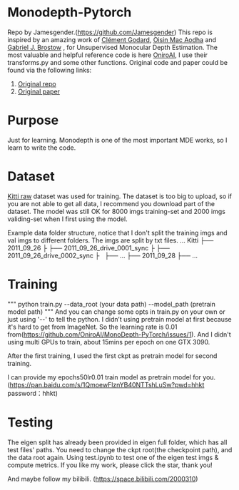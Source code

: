 # Monodepth-Pytorch
Repo by Jamesgender.(https://github.com/Jamesgender)
This repo is inspired by an amazing work of [Clément Godard](http://www0.cs.ucl.ac.uk/staff/C.Godard/), [Oisin Mac Aodha](http://vision.caltech.edu/~macaodha/) and [Gabriel J. Brostow](http://www0.cs.ucl.ac.uk/staff/g.brostow/) , for Unsupervised Monocular Depth Estimation.
The most valuable and helpful reference code is here [OniroAI](https://github.com/OniroAI/MonoDepth-PyTorch), I use their transforms.py and some other functions.
Original code and paper could be found via the following links:
1. [Original repo](https://github.com/mrharicot/monodepth)
2. [Original paper](https://arxiv.org/abs/1609.03677)

# Purpose
Just for learning. Monodepth is one of the most important MDE works, so I learn to write the code.

# Dataset
[Kitti raw](http://www.cvlibs.net/datasets/kitti/raw_data.php) dataset was used for training.
The dataset is too big to upload, so if you are not able to get all data, I recommend you download part of the dataset. The model was still OK for 8000 imgs training-set and 2000 imgs validing-set when I first using the model.

Example data folder structure, notice that I don't split the training imgs and val imgs to different folders. The imgs are split by txt files.
...
Kitti
├── 2011_09_26
├   ├── 2011_09_26_drive_0001_sync
├   ├── 2011_09_26_drive_0002_sync
├   ├── ...
├── 2011_09_28
├── ...

# Training

"""
python train.py --data_root (your data path) --model_path (pretrain model path)
"""
And you can change some opts in train.py on your own or just using '--' to tell the python.
I didn’t using pretrain model at first because it's hard to get from ImageNet. So the learning rate is 0.01 from(https://github.com/OniroAI/MonoDepth-PyTorch/issues/1). And I didn't using multi GPUs to train, about 15mins per epoch on one GTX 3090. 

After the first training, I used the first ckpt as pretrain model for second training. 

I can provide my epochs50lr0.01 train model as pretrain model for you. (https://pan.baidu.com/s/1QmoewFlznYB40NTTshLuSw?pwd=hhkt 
password：hhkt) 

# Testing
The eigen split has already been provided in eigen full folder, which has all test files' paths.
You need to change the ckpt root(the checkpoint path), and the data root again.
Using test.ipynb to test one of the eigen test imgs & compute metrics.
If you like my work, please click the star, thank you!

And maybe follow my bilibili.
(https://space.bilibili.com/2000310)

# 
